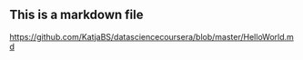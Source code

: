## This is a markdown file
https://github.com/KatjaBS/datasciencecoursera/blob/master/HelloWorld.md
